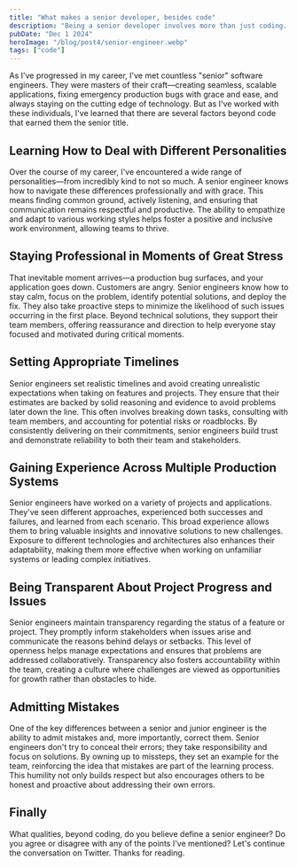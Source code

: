 ```yaml
---
title: "What makes a senior developer, besides code"
description: "Being a senior developer involves more than just coding. It requires setting expectations, managing emotions, and navigating diverse personalities. Throughout my career, I've met many \"senior\" engineers who excelled technically, but their leadership and interpersonal skills truly set them apart."
pubDate: "Dec 1 2024"
heroImage: "/blog/post4/senior-engineer.webp"
tags: ["code"]
---
```


As I've progressed in my career, I've met countless "senior" software engineers. They were masters of their craft—creating seamless, scalable applications, fixing emergency production bugs with grace and ease, and always staying on the cutting edge of technology. But as I've worked with these individuals, I've learned that there are several factors beyond code that earned them the senior title.

## Learning How to Deal with Different Personalities

Over the course of my career, I've encountered a wide range of personalities—from incredibly kind to not so much. A senior engineer knows how to navigate these differences professionally and with grace. This means finding common ground, actively listening, and ensuring that communication remains respectful and productive. The ability to empathize and adapt to various working styles helps foster a positive and inclusive work environment, allowing teams to thrive.

## Staying Professional in Moments of Great Stress

That inevitable moment arrives—a production bug surfaces, and your application goes down. Customers are angry. Senior engineers know how to stay calm, focus on the problem, identify potential solutions, and deploy the fix. They also take proactive steps to minimize the likelihood of such issues occurring in the first place. Beyond technical solutions, they support their team members, offering reassurance and direction to help everyone stay focused and motivated during critical moments.

## Setting Appropriate Timelines

Senior engineers set realistic timelines and avoid creating unrealistic expectations when taking on features and projects. They ensure that their estimates are backed by solid reasoning and evidence to avoid problems later down the line. This often involves breaking down tasks, consulting with team members, and accounting for potential risks or roadblocks. By consistently delivering on their commitments, senior engineers build trust and demonstrate reliability to both their team and stakeholders.

## Gaining Experience Across Multiple Production Systems

Senior engineers have worked on a variety of projects and applications. They've seen different approaches, experienced both successes and failures, and learned from each scenario. This broad experience allows them to bring valuable insights and innovative solutions to new challenges. Exposure to different technologies and architectures also enhances their adaptability, making them more effective when working on unfamiliar systems or leading complex initiatives.

## Being Transparent About Project Progress and Issues

Senior engineers maintain transparency regarding the status of a feature or project. They promptly inform stakeholders when issues arise and communicate the reasons behind delays or setbacks. This level of openness helps manage expectations and ensures that problems are addressed collaboratively. Transparency also fosters accountability within the team, creating a culture where challenges are viewed as opportunities for growth rather than obstacles to hide.

## Admitting Mistakes

One of the key differences between a senior and junior engineer is the ability to admit mistakes and, more importantly, correct them. Senior engineers don't try to conceal their errors; they take responsibility and focus on solutions. By owning up to missteps, they set an example for the team, reinforcing the idea that mistakes are part of the learning process. This humility not only builds respect but also encourages others to be honest and proactive about addressing their own errors.

## Finally

What qualities, beyond coding, do you believe define a senior engineer? Do you agree or disagree with any of the points I've mentioned? Let's continue the conversation on Twitter. Thanks for reading.